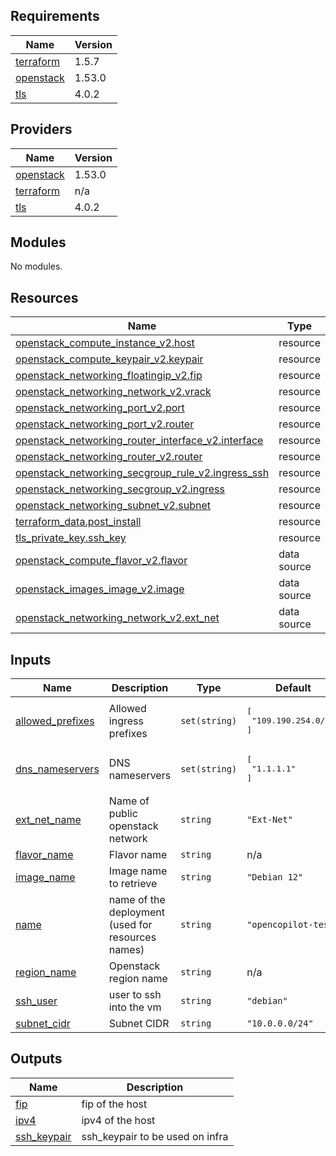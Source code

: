 <!-- BEGIN_TF_DOCS -->
## Requirements

| Name | Version |
|------|---------|
| <a name="requirement_terraform"></a> [terraform](#requirement\_terraform) | 1.5.7 |
| <a name="requirement_openstack"></a> [openstack](#requirement\_openstack) | 1.53.0 |
| <a name="requirement_tls"></a> [tls](#requirement\_tls) | 4.0.2 |

## Providers

| Name | Version |
|------|---------|
| <a name="provider_openstack"></a> [openstack](#provider\_openstack) | 1.53.0 |
| <a name="provider_terraform"></a> [terraform](#provider\_terraform) | n/a |
| <a name="provider_tls"></a> [tls](#provider\_tls) | 4.0.2 |

## Modules

No modules.

## Resources

| Name | Type |
|------|------|
| [openstack_compute_instance_v2.host](https://registry.terraform.io/providers/terraform-provider-openstack/openstack/1.53.0/docs/resources/compute_instance_v2) | resource |
| [openstack_compute_keypair_v2.keypair](https://registry.terraform.io/providers/terraform-provider-openstack/openstack/1.53.0/docs/resources/compute_keypair_v2) | resource |
| [openstack_networking_floatingip_v2.fip](https://registry.terraform.io/providers/terraform-provider-openstack/openstack/1.53.0/docs/resources/networking_floatingip_v2) | resource |
| [openstack_networking_network_v2.vrack](https://registry.terraform.io/providers/terraform-provider-openstack/openstack/1.53.0/docs/resources/networking_network_v2) | resource |
| [openstack_networking_port_v2.port](https://registry.terraform.io/providers/terraform-provider-openstack/openstack/1.53.0/docs/resources/networking_port_v2) | resource |
| [openstack_networking_port_v2.router](https://registry.terraform.io/providers/terraform-provider-openstack/openstack/1.53.0/docs/resources/networking_port_v2) | resource |
| [openstack_networking_router_interface_v2.interface](https://registry.terraform.io/providers/terraform-provider-openstack/openstack/1.53.0/docs/resources/networking_router_interface_v2) | resource |
| [openstack_networking_router_v2.router](https://registry.terraform.io/providers/terraform-provider-openstack/openstack/1.53.0/docs/resources/networking_router_v2) | resource |
| [openstack_networking_secgroup_rule_v2.ingress_ssh](https://registry.terraform.io/providers/terraform-provider-openstack/openstack/1.53.0/docs/resources/networking_secgroup_rule_v2) | resource |
| [openstack_networking_secgroup_v2.ingress](https://registry.terraform.io/providers/terraform-provider-openstack/openstack/1.53.0/docs/resources/networking_secgroup_v2) | resource |
| [openstack_networking_subnet_v2.subnet](https://registry.terraform.io/providers/terraform-provider-openstack/openstack/1.53.0/docs/resources/networking_subnet_v2) | resource |
| [terraform_data.post_install](https://registry.terraform.io/providers/hashicorp/terraform/latest/docs/resources/data) | resource |
| [tls_private_key.ssh_key](https://registry.terraform.io/providers/hashicorp/tls/4.0.2/docs/resources/private_key) | resource |
| [openstack_compute_flavor_v2.flavor](https://registry.terraform.io/providers/terraform-provider-openstack/openstack/1.53.0/docs/data-sources/compute_flavor_v2) | data source |
| [openstack_images_image_v2.image](https://registry.terraform.io/providers/terraform-provider-openstack/openstack/1.53.0/docs/data-sources/images_image_v2) | data source |
| [openstack_networking_network_v2.ext_net](https://registry.terraform.io/providers/terraform-provider-openstack/openstack/1.53.0/docs/data-sources/networking_network_v2) | data source |

## Inputs

| Name | Description | Type | Default | Required |
|------|-------------|------|---------|:--------:|
| <a name="input_allowed_prefixes"></a> [allowed\_prefixes](#input\_allowed\_prefixes) | Allowed ingress prefixes | `set(string)` | <pre>[<br>  "109.190.254.0/24"<br>]</pre> | no |
| <a name="input_dns_nameservers"></a> [dns\_nameservers](#input\_dns\_nameservers) | DNS nameservers | `set(string)` | <pre>[<br>  "1.1.1.1"<br>]</pre> | no |
| <a name="input_ext_net_name"></a> [ext\_net\_name](#input\_ext\_net\_name) | Name of public openstack network | `string` | `"Ext-Net"` | no |
| <a name="input_flavor_name"></a> [flavor\_name](#input\_flavor\_name) | Flavor name | `string` | n/a | yes |
| <a name="input_image_name"></a> [image\_name](#input\_image\_name) | Image name to retrieve | `string` | `"Debian 12"` | no |
| <a name="input_name"></a> [name](#input\_name) | name of the deployment (used for resources names) | `string` | `"opencopilot-test"` | no |
| <a name="input_region_name"></a> [region\_name](#input\_region\_name) | Openstack region name | `string` | n/a | yes |
| <a name="input_ssh_user"></a> [ssh\_user](#input\_ssh\_user) | user to ssh into the vm | `string` | `"debian"` | no |
| <a name="input_subnet_cidr"></a> [subnet\_cidr](#input\_subnet\_cidr) | Subnet CIDR | `string` | `"10.0.0.0/24"` | no |

## Outputs

| Name | Description |
|------|-------------|
| <a name="output_fip"></a> [fip](#output\_fip) | fip of the host |
| <a name="output_ipv4"></a> [ipv4](#output\_ipv4) | ipv4 of the host |
| <a name="output_ssh_keypair"></a> [ssh\_keypair](#output\_ssh\_keypair) | ssh\_keypair to be used on infra |
<!-- END_TF_DOCS -->